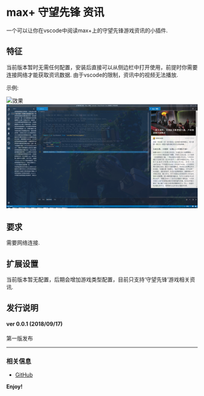 # max+ 守望先锋 资讯

一个可以让你在vscode中阅读max+上的守望先锋游戏资讯的小插件.

## 特征

当前版本暂时无需任何配置，安装后直接可以从侧边栏中打开使用，前提时你需要连接网络才能获取资讯数据.
由于vscode的限制，资讯中的视频无法播放.

示例:

![效果](https://github.com/AShujiao/vscode-maxPlus/blob/master/resources/maxPlus.gif?raw=true)
![效果](https://github.com/AShujiao/vscode-maxPlus/blob/master/resources/maxPlus.png?raw=true)

## 要求

需要网络连接.

## 扩展设置

当前版本暂无配置，后期会增加游戏类型配置，目前只支持‘守望先锋’游戏相关资讯.


## 发行说明

#### ver 0.0.1 (2018/09/17)
第一版发布

-----------------------------------------------------------------------------------------------------------


### 相关信息

* [GitHub](https://github.com/AShujiao/vscode-maxPlus)

**Enjoy!**

